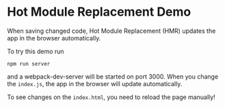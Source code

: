 # Hot Module Replacement Demo

When saving changed code, Hot Module Replacement (HMR) updates the app in the browser automatically.

To try this demo run

    npm run server

and a webpack-dev-server will be started on port 3000.
When you change the `index.js`, the app in the browser will update automatically.

To see changes on the `index.html`, you need to reload the page manually!
